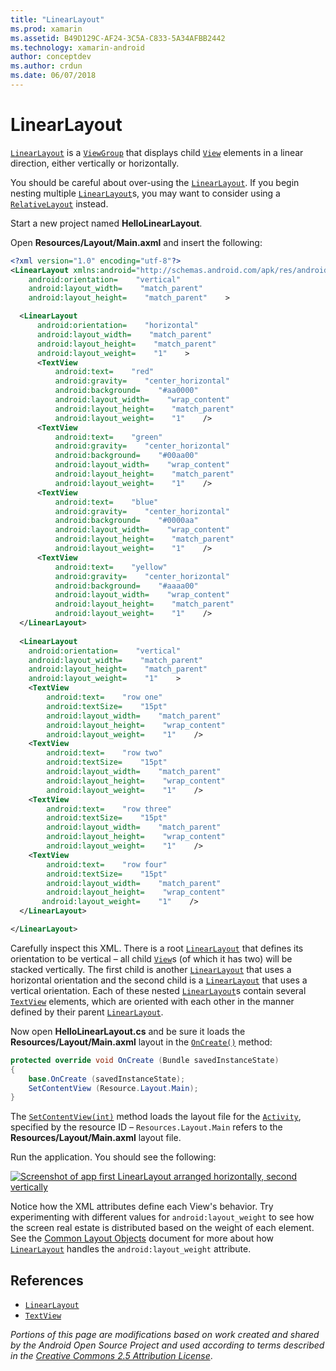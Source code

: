 ```yaml
---
title: "LinearLayout"
ms.prod: xamarin
ms.assetid: B49D129C-AF24-3C5A-C833-5A34AFBB2442
ms.technology: xamarin-android
author: conceptdev
ms.author: crdun
ms.date: 06/07/2018
---
```


# LinearLayout

[`LinearLayout`](https://developer.xamarin.com/api/type/Android.Widget.LinearLayout/)
is a
[`ViewGroup`](https://developer.xamarin.com/api/type/Android.Views.ViewGroup/)
that displays child
[`View`](https://developer.xamarin.com/api/type/Android.Views.View/)
elements in a linear direction, either vertically or horizontally.

You should be careful about over-using the
[`LinearLayout`](https://developer.xamarin.com/api/type/Android.Widget.LinearLayout/).
If you begin nesting multiple
[`LinearLayout`](https://developer.xamarin.com/api/type/Android.Widget.LinearLayout/)s,
you may want to consider using a
[`RelativeLayout`](https://developer.xamarin.com/api/type/Android.Widget.RelativeLayout/)
instead.

Start a new project named **HelloLinearLayout**.

Open **Resources/Layout/Main.axml** and insert the following:

```xml
<?xml version="1.0" encoding="utf-8"?>
<LinearLayout xmlns:android="http://schemas.android.com/apk/res/android"
    android:orientation=    "vertical"
    android:layout_width=    "match_parent"
    android:layout_height=    "match_parent"    >

  <LinearLayout
      android:orientation=    "horizontal"
      android:layout_width=    "match_parent"
      android:layout_height=    "match_parent"
      android:layout_weight=    "1"    >
      <TextView
          android:text=    "red"
          android:gravity=    "center_horizontal"
          android:background=    "#aa0000"
          android:layout_width=    "wrap_content"
          android:layout_height=    "match_parent"
          android:layout_weight=    "1"    />
      <TextView
          android:text=    "green"
          android:gravity=    "center_horizontal"
          android:background=    "#00aa00"
          android:layout_width=    "wrap_content"
          android:layout_height=    "match_parent"
          android:layout_weight=    "1"    />
      <TextView
          android:text=    "blue"
          android:gravity=    "center_horizontal"
          android:background=    "#0000aa"
          android:layout_width=    "wrap_content"
          android:layout_height=    "match_parent"
          android:layout_weight=    "1"    />
      <TextView
          android:text=    "yellow"
          android:gravity=    "center_horizontal"
          android:background=    "#aaaa00"
          android:layout_width=    "wrap_content"
          android:layout_height=    "match_parent"
          android:layout_weight=    "1"    />
  </LinearLayout>
        
  <LinearLayout
    android:orientation=    "vertical"
    android:layout_width=    "match_parent"
    android:layout_height=    "match_parent"
    android:layout_weight=    "1"    >
    <TextView
        android:text=    "row one"
        android:textSize=    "15pt"
        android:layout_width=    "match_parent"
        android:layout_height=    "wrap_content"
        android:layout_weight=    "1"    />
    <TextView
        android:text=    "row two"
        android:textSize=    "15pt"
        android:layout_width=    "match_parent"
        android:layout_height=    "wrap_content"
        android:layout_weight=    "1"    />
    <TextView
        android:text=    "row three"
        android:textSize=    "15pt"
        android:layout_width=    "match_parent"
        android:layout_height=    "wrap_content"
        android:layout_weight=    "1"    />
    <TextView
        android:text=    "row four"
        android:textSize=    "15pt"
        android:layout_width=    "match_parent"
        android:layout_height=    "wrap_content"
       android:layout_weight=    "1"    />
  </LinearLayout>

</LinearLayout>
```

Carefully inspect this XML. There is a root
[`LinearLayout`](https://developer.xamarin.com/api/type/Android.Widget.LinearLayout/)
that defines its orientation to be vertical &ndash; all child
[`View`](https://developer.xamarin.com/api/type/Android.Views.View/)s
(of which it has two) will be stacked vertically. The first child
is another
[`LinearLayout`](https://developer.xamarin.com/api/type/Android.Widget.LinearLayout/)
that uses a horizontal orientation and the second child is a
[`LinearLayout`](https://developer.xamarin.com/api/type/Android.Widget.LinearLayout/)
that uses a vertical orientation. Each of these nested
[`LinearLayout`](https://developer.xamarin.com/api/type/Android.Widget.LinearLayout/)s
contain several
[`TextView`](https://developer.xamarin.com/api/type/Android.Widget.TextView/)
elements, which are oriented with each other in the manner defined
by their parent
[`LinearLayout`](https://developer.xamarin.com/api/type/Android.Widget.LinearLayout/).

Now open **HelloLinearLayout.cs** and be sure it loads the
**Resources/Layout/Main.axml** layout in the
[`OnCreate()`](https://developer.xamarin.com/api/member/Android.App.Activity.OnCreate/p/Android.OS.Bundle/)
method:

```csharp
protected override void OnCreate (Bundle savedInstanceState)
{
    base.OnCreate (savedInstanceState);
    SetContentView (Resource.Layout.Main);
}
```

The [`SetContentView(int)`](https://developer.xamarin.com/api/member/Android.App.Activity.SetContentView/(System.Int32))
method loads the layout file for the
[`Activity`](https://developer.xamarin.com/api/type/Android.App.Activity/), specified by the
resource ID &ndash; `Resources.Layout.Main` refers to the
**Resources/Layout/Main.axml** layout file.

Run the application. You should see the following:

[![Screenshot of app first LinearLayout arranged horizontally, second vertically](linear-layout-images/helloviews1.png)](linear-layout-images/helloviews1.png#lightbox)

Notice how the XML attributes define each View's behavior. Try
experimenting with different values for `android:layout_weight` to see
how the screen real estate is distributed based on the weight of each
element. See the
[Common Layout Objects](https://developer.android.com/guide/topics/ui/declaring-layout.html)
document for more about how
[`LinearLayout`](https://developer.xamarin.com/api/type/Android.Widget.LinearLayout/)
handles the `android:layout_weight` attribute.


## References

- [`LinearLayout`](https://developer.xamarin.com/api/type/Android.Widget.LinearLayout/) 
- [`TextView`](https://developer.xamarin.com/api/type/Android.Widget.TextView/) 

*Portions of this page are modifications based on work created and shared by the
Android Open Source Project and used according to terms described in the*
[*Creative Commons 2.5 Attribution License*](http://creativecommons.org/licenses/by/2.5/).

